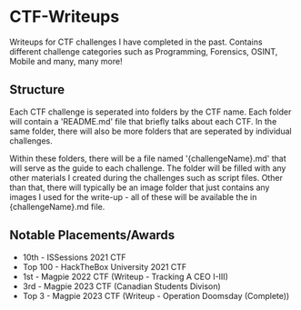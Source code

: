 # CTF-Writeups
Writeups for CTF challenges I have completed in the past. Contains different challenge categories such as Programming, Forensics, OSINT, Mobile and many, many more!

## Structure
Each CTF challenge is seperated into folders by the CTF name. Each folder will contain a 'README.md' file that briefly talks about each CTF. In the same folder, there will also be more folders that are seperated by individual challenges.

Within these folders, there will be a file named '{challengeName}.md' that will serve as the guide to each challenge. The folder will be filled with any other materials I created during the challenges such as script files. Other than that, there will typically be an image folder that just contains any images I used for the write-up - all of these will be available the in {challengeName}.md file.

## Notable Placements/Awards
- 10th - ISSessions 2021 CTF
- Top 100 - HackTheBox University 2021 CTF
- 1st - Magpie 2022 CTF (Writeup - Tracking A CEO I-III)
- 3rd - Magpie 2023 CTF (Canadian Students Divison)
- Top 3 - Magpie 2023 CTF (Writeup - Operation Doomsday (Complete))
